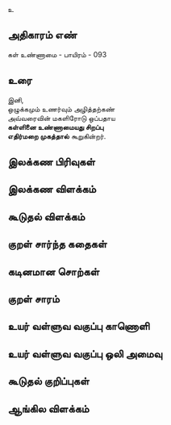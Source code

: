 உ


## அதிகாரம் எண்

கள் உண்ணாமை - பாயிரம் - 093	
## உரை

இனி,  
ஒழுக்கமும் உணர்வும் அழித்தற்கண்  
அவ்வரைவின் மகளிரோடு ஒப்பதாய  
**கள்ளினை உண்ணாமையது சிறப்பு  
எதிர்மறை முகத்தால்** கூறுகின்றர்.

## இலக்கண பிரிவுகள் 


## இலக்கண விளக்கம்


## கூடுதல் விளக்கம்


## குறள் சார்ந்த கதைகள் 


## கடினமான சொற்கள்


## குறள் சாரம் 


## உயர் வள்ளுவ வகுப்பு காணொளி


## உயர் வள்ளுவ வகுப்பு ஒலி அமைவு 


## கூடுதல் குறிப்புகள்


## ஆங்கில விளக்கம்

